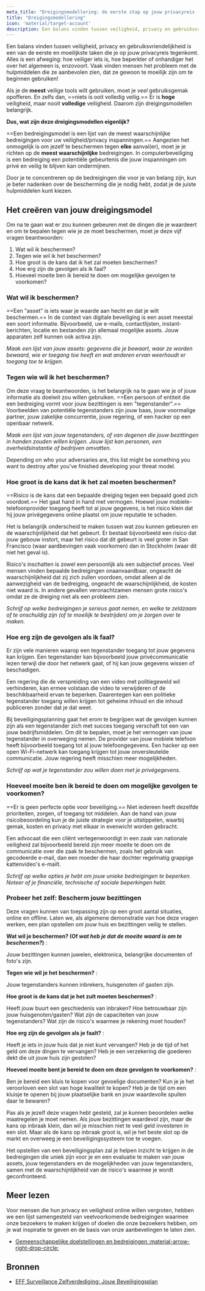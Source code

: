 ```yaml
---
meta_title: "Dreigingsmodellering: de eerste stap op jouw privacyreis - Privacy Guides"
title: "Dreigingsmodellering"
icon: 'material/target-account'
description: Een balans vinden tussen veiligheid, privacy en gebruiksvriendelijkheid is een van de eerste en moeilijkste taken die je op jouw privacyreis tegenkomt.
---
```


Een balans vinden tussen veiligheid, privacy en gebruiksvriendelijkheid is een van de eerste en moeilijkste taken die je op jouw privacyreis tegenkomt. Alles is een afweging: hoe veiliger iets is, hoe beperkter of onhandiger het over het algemeen is, enzovoort. Vaak vinden mensen het probleem met de hulpmiddelen die ze aanbevolen zien, dat ze gewoon te moeilijk zijn om te beginnen gebruiken!

Als je de **meest** veilige tools wilt gebruiken, moet je *veel* gebruiksgemak opofferen. En zelfs dan, ==niets is ooit volledig veilig.== Er is **hoge** veiligheid, maar nooit **volledige** veiligheid. Daarom zijn dreigingsmodellen belangrijk.

**Dus, wat zijn deze dreigingsmodellen eigenlijk?**

==Een bedreigingsmodel is een lijst van de meest waarschijnlijke bedreigingen voor uw veiligheid/privacy inspanningen.== Aangezien het onmogelijk is om jezelf te beschermen tegen **elke** aanval(er), moet je je richten op de **meest waarschijnlijke** bedreigingen. In computerbeveiliging is een bedreiging een potentiële gebeurtenis die jouw inspanningen om privé en veilig te blijven kan ondermijnen.

Door je te concentreren op de bedreigingen die voor je van belang zijn, kun je beter nadenken over de bescherming die je nodig hebt, zodat je de juiste hulpmiddelen kunt kiezen.

## Het creëren van jouw dreigingsmodel

Om na te gaan wat er zou kunnen gebeuren met de dingen die je waardeert en om te bepalen tegen wie je ze moet beschermen, moet je deze vijf vragen beantwoorden:

1. Wat wil ik beschermen?
2. Tegen wie wil ik het beschermen?
3. Hoe groot is de kans dat ik het zal moeten beschermen?
4. Hoe erg zijn de gevolgen als ik faal?
5. Hoeveel moeite ben ik bereid te doen om mogelijke gevolgen te voorkomen?

### Wat wil ik beschermen?

==Een "asset" is iets waar je waarde aan hecht en dat je wilt beschermen.== In de context van digitale beveiliging is een asset meestal een soort informatie. Bijvoorbeeld, uw e-mails, contactlijsten, instant-berichten, locatie en bestanden zijn allemaal mogelijke assets. Jouw apparaten zelf kunnen ook activa zijn.

*Maak een lijst van jouw assets: gegevens die je bewaart, waar ze worden bewaard, wie er toegang toe heeft en wat anderen ervan weerhoudt er toegang toe te krijgen.*

### Tegen wie wil ik het beschermen?

Om deze vraag te beantwoorden, is het belangrijk na te gaan wie je of jouw informatie als doelwit zou willen gebruiken. ==Een persoon of entiteit die een bedreiging vormt voor jouw bezittingen is een "tegenstander".== Voorbeelden van potentiële tegenstanders zijn jouw baas, jouw voormalige partner, jouw zakelijke concurrentie, jouw regering, of een hacker op een openbaar netwerk.

*Maak een lijst van jouw tegenstanders, of van degenen die jouw bezittingen in handen zouden willen krijgen. Jouw lijst kan personen, een overheidsinstantie of bedrijven omvatten.*

Depending on who your adversaries are, this list might be something you want to destroy after you've finished developing your threat model.

### Hoe groot is de kans dat ik het zal moeten beschermen?

==Risico is de kans dat een bepaalde dreiging tegen een bepaald goed zich voordoet.== Het gaat hand in hand met vermogen. Hoewel jouw mobiele-telefoonprovider toegang heeft tot al jouw gegevens, is het risico klein dat hij jouw privégegevens online plaatst om jouw reputatie te schaden.

Het is belangrijk onderscheid te maken tussen wat zou kunnen gebeuren en de waarschijnlijkheid dat het gebeurt. Er bestaat bijvoorbeeld een risico dat jouw gebouw instort, maar het risico dat dit gebeurt is veel groter in San Francisco (waar aardbevingen vaak voorkomen) dan in Stockholm (waar dit niet het geval is).

Risico's inschatten is zowel een persoonlijk als een subjectief proces. Veel mensen vinden bepaalde bedreigingen onaanvaardbaar, ongeacht de waarschijnlijkheid dat zij zich zullen voordoen, omdat alleen al de aanwezigheid van de bedreiging, ongeacht de waarschijnlijkheid, de kosten niet waard is. In andere gevallen veronachtzamen mensen grote risico's omdat ze de dreiging niet als een probleem zien.

*Schrijf op welke bedreigingen je serieus gaat nemen, en welke te zeldzaam of te onschuldig zijn (of te moeilijk te bestrijden) om je zorgen over te maken.*

### Hoe erg zijn de gevolgen als ik faal?

Er zijn vele manieren waarop een tegenstander toegang tot jouw gegevens kan krijgen. Een tegenstander kan bijvoorbeeld jouw privécommunicatie lezen terwijl die door het netwerk gaat, of hij kan jouw gegevens wissen of beschadigen.

Een regering die de verspreiding van een video met politiegeweld wil verhinderen, kan ermee volstaan die video te verwijderen of de beschikbaarheid ervan te beperken. Daarentegen kan een politieke tegenstander toegang willen krijgen tot geheime inhoud en die inhoud publiceren zonder dat je dat weet.

Bij beveiligingsplanning gaat het erom te begrijpen wat de gevolgen kunnen zijn als een tegenstander zich met succes toegang verschaft tot een van jouw bedrijfsmiddelen. Om dit te bepalen, moet je het vermogen van jouw tegenstander in overweging nemen. De provider van jouw mobiele telefoon heeft bijvoorbeeld toegang tot al jouw telefoongegevens. Een hacker op een open Wi-Fi-netwerk kan toegang krijgen tot jouw onversleutelde communicatie. Jouw regering heeft misschien meer mogelijkheden.

*Schrijf op wat je tegenstander zou willen doen met je privégegevens.*

### Hoeveel moeite ben ik bereid te doen om mogelijke gevolgen te voorkomen?

==Er is geen perfecte optie voor beveiliging.== Niet iedereen heeft dezelfde prioriteiten, zorgen, of toegang tot middelen. Aan de hand van jouw risicobeoordeling kun je de juiste strategie voor je uitstippelen, waarbij gemak, kosten en privacy met elkaar in evenwicht worden gebracht.

Een advocaat die een cliënt vertegenwoordigt in een zaak van nationale veiligheid zal bijvoorbeeld bereid zijn meer moeite te doen om de communicatie over die zaak te beschermen, zoals het gebruik van gecodeerde e-mail, dan een moeder die haar dochter regelmatig grappige kattenvideo's e-mailt.

*Schrijf op welke opties je hebt om jouw unieke bedreigingen te beperken. Noteer of je financiële, technische of sociale beperkingen hebt.*

### Probeer het zelf: Bescherm jouw bezittingen

Deze vragen kunnen van toepassing zijn op een groot aantal situaties, online en offline. Laten we, als algemene demonstratie van hoe deze vragen werken, een plan opstellen om jouw huis en bezittingen veilig te stellen.

**Wat wil je beschermen? (Of *wat heb je dat de moeite waard is om te beschermen?*)**
:

Jouw bezittingen kunnen juwelen, elektronica, belangrijke documenten of foto's zijn.

**Tegen wie wil je het beschermen?**
:

Jouw tegenstanders kunnen inbrekers, huisgenoten of gasten zijn.

**Hoe groot is de kans dat je het zult moeten beschermen?**
:

Heeft jouw buurt een geschiedenis van inbraken? Hoe betrouwbaar zijn jouw huisgenoten/gasten? Wat zijn de capaciteiten van jouw tegenstanders? Wat zijn de risico's waarmee je rekening moet houden?

**Hoe erg zijn de gevolgen als je faalt?**
:

Heeft je iets in jouw huis dat je niet kunt vervangen? Heb je de tijd of het geld om deze dingen te vervangen? Heb je een verzekering die goederen dekt die uit jouw huis zijn gestolen?

**Hoeveel moeite bent je bereid te doen om deze gevolgen te voorkomen?**
:

Ben je bereid een kluis te kopen voor gevoelige documenten? Kun je je het veroorloven een slot van hoge kwaliteit te kopen? Heb je de tijd om een kluisje te openen bij jouw plaatselijke bank en jouw waardevolle spullen daar te bewaren?

Pas als je jezelf deze vragen hebt gesteld, zal je kunnen beoordelen welke maatregelen je moet nemen. Als jouw bezittingen waardevol zijn, maar de kans op inbraak klein, dan wil je misschien niet te veel geld investeren in een slot. Maar als de kans op inbraak groot is, wil je het beste slot op de markt en overweeg je een beveiligingssysteem toe te voegen.

Het opstellen van een beveiligingsplan zal je helpen inzicht te krijgen in de bedreigingen die uniek zijn voor je en een evaluatie te maken van jouw assets, jouw tegenstanders en de mogelijkheden van jouw tegenstanders, samen met de waarschijnlijkheid van de risico's waarmee je wordt geconfronteerd.

## Meer lezen

Voor mensen die hun privacy en veiligheid online willen vergroten, hebben we een lijst samengesteld van veelvoorkomende bedreigingen waarmee onze bezoekers te maken krijgen of doelen die onze bezoekers hebben, om je wat inspiratie te geven en de basis van onze aanbevelingen te laten zien.

- [Gemeenschappelijke doelstellingen en bedreigingen :material-arrow-right-drop-circle:](common-threats.md)

## Bronnen

- [EFF Surveillance Zelfverdediging: Jouw Beveiligingsplan](https://ssd.eff.org/en/module/your-security-plan)
